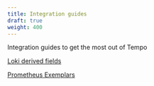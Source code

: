 ```yaml
---
title: Integration guides
draft: true
weight: 400
---
```


Integration guides to get the most out of Tempo

[Loki derived fields](loki-derived-fields/)


[Prometheus Exemplars](prometheus-exemplars/)